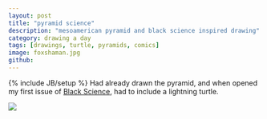 ```yaml
---
layout: post
title: "pyramid science"
description: "mesoamerican pyramid and black science inspired drawing"
category: drawing a day
tags: [drawings, turtle, pyramids, comics]
image: foxshaman.jpg
github: 
---
```

{% include JB/setup %}
Had already drawn the pyramid, and when opened my first issue of [Black Science](http://imagecomics.com/comics/releases/black-science-1), had to include a lightning turtle.

<img src="/images/foxshaman.jpg" />
